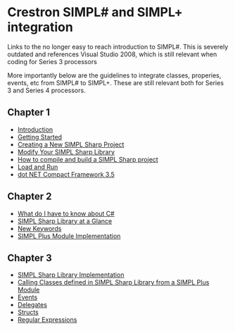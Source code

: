 # Crestron SIMPL# and SIMPL+ integration

Links to the no longer easy to reach introduction to SIMPL#. This is severely outdated and references Visual Studio 2008, which is still relevant when coding for Series 3 processors

More importantly below are the guidelines to integrate classes, properies, events, etc from SIMPL# to SIMPL+.  These are still relevant both for Series 3 and Series 4 processors.

## Chapter 1
* [Introduction](https://help.crestron.com/SimplSharp/Introduction/Introduction.htm)
* [Getting Started](https://help.crestron.com/SimplSharp/Chapter_1/Getting_Started.htm)
* [Creating a New SIMPL Sharp Project](https://help.crestron.com/SimplSharp/Chapter_1/Creating_a_New_SIMPLS_Project.htm)
* [Modify Your SIMPL Sharp Library](https://help.crestron.com/SimplSharp/Chapter_1/Modify_Your_SIMPLS_Library.htm)
* [How to compile and build a SIMPL Sharp project](https://help.crestron.com/SimplSharp/Chapter_1/How_to_compile_and_build_a_SIMPL__projects.htm)
* [Load and Run](https://help.crestron.com/SimplSharp/Chapter_1/Load_and_Run.htm)
* [dot NET Compact Framework 3.5](https://help.crestron.com/SimplSharp/Chapter_1/dot_NET_Compact_Framework_3.5.htm)

## Chapter 2
* [What do I have to know about C#](https://help.crestron.com/SimplSharp/Chapter_2/What_do_I_have_to_know_about_C_Sharp.htm)
* [SIMPL Sharp Library at a Glance](https://help.crestron.com/SimplSharp/Chapter_2/SIMPLS_Library_at_a_Glance.htm)
* [New Keywords](https://help.crestron.com/SimplSharp/Chapter_2/New_Keywords.htm)
* [SIMPL Plus Module Implementation](https://help.crestron.com/SimplSharp/Chapter_2/SIMPLP_Module_Implementation.htm)

## Chapter 3
* [SIMPL Sharp Library Implementation](https://help.crestron.com/SimplSharp/Chapter_3/SIMPL__Library_Implementation.htm)
* [Calling Classes defined in SIMPL Sharp Library from a SIMPL Plus Module](https://help.crestron.com/SimplSharp/Chapter_3/Calling_Classes_defined_in_SIMPL__Library_from_a_SIMPLP_Module.htm)
* [Events](https://help.crestron.com/SimplSharp/Chapter_3/Events.htm)
* [Delegates](https://help.crestron.com/SimplSharp/Chapter_3/Delegates.htm)
* [Structs](https://help.crestron.com/SimplSharp/Chapter_3/Structs.htm)
* [Regular Expressions](https://help.crestron.com/SimplSharp/Chapter_3/Regular_Expressions.htm)
